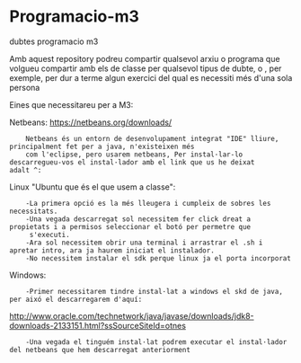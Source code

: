# Programacio-m3
dubtes programacio m3

Amb aquest repository podreu compartir qualsevol arxiu o programa que volgueu compartir amb els de classe
per qualsevol tipus de dubte, o , per exemple, per dur a terme algun exercici del qual es necessiti més
d'una sola persona 

Eines que necessitareu per a M3:

Netbeans:       https://netbeans.org/downloads/

        Netbeans és un entorn de desenvolupament integrat "IDE" lliure, principalment fet per a java, n'existeixen més
        com l'eclipse, pero usarem netbeans, Per instal·lar-lo descarregueu-vos el instal·lador amb el link que us he deixat         adalt ^:

Linux "Ubuntu que és el que usem a classe":     

        -La primera opció es la més lleugera i cumpleix de sobres les necessitats.
        -Una vegada descarregat sol necessitem fer click dreat a propietats i a permisos seleccionar el botó per permetre que
         s'executi.
        -Ara sol necessitem obrir una terminal i arrastrar el .sh i apretar intro, ara ja haurem iniciat el instalador.
        -No necessitem instalar el sdk perque linux ja el porta incorporat

Windows:                                 

        -Primer necessitarem tindre instal·lat a windows el skd de java, per aixó el descarregarem d'aquí:
http://www.oracle.com/technetwork/java/javase/downloads/jdk8-downloads-2133151.html?ssSourceSiteId=otnes                

        -Una vegada el tinguém instal·lat podrem executar el instal·lador del netbeans que hem descarregat anteriorment
        
    
